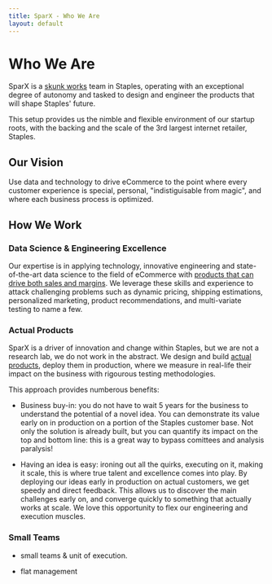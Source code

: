 ```yaml
---
title: SparX - Who We Are
layout: default
---
```

# Who We Are

SparX is a [skunk works](https://en.wikipedia.org/wiki/Skunk_Works)
team in Staples, operating with an exceptional degree of autonomy and
tasked to design and engineer the products that will shape Staples'
future.

This setup provides us the nimble and flexible environment of our
startup roots, with the backing and the scale of the 3rd largest
internet retailer, Staples.

## Our Vision

Use data and technology to drive eCommerce to the point where every
customer experience is special, personal, "indistiguisable from
magic", and where each business process is optimized.

## How We Work

### Data Science & Engineering Excellence

Our expertise is in applying technology, innovative engineering and
state-of-the-art data science to the field of eCommerce with
[products that can drive both sales and margins](/what-we-do). We
leverage these skills and experience to attack challenging problems
such as dynamic pricing, shipping estimations, personalized marketing,
product recommendations, and multi-variate testing to name a few.

### Actual Products

SparX is a driver of innovation and change within Staples, but we are
not a research lab, we do not work in the abstract. We design and
build [actual products](/what-we-do), deploy them in production, where
we measure in real-life their impact on the business with rigourous
testing methodologies.

This approach provides numberous benefits:

- Business buy-in: you do not have to wait 5 years for the business to
  understand the potential of a novel idea. You can demonstrate its
  value early on in production on a portion of the Staples customer
  base. Not only the solution is already built, but you can quantify
  its impact on the top and bottom line: this is a great way to bypass
  comittees and analysis paralysis!

- Having an idea is easy: ironing out all the quirks, executing on it,
  making it scale, this is where true talent and excellence comes into
  play. By deploying our ideas early in production on actual
  customers, we get speedy and direct feedback. This allows us to
  discover the main challenges early on, and converge quickly to
  something that actually works at scale. We love this opportunity to
  flex our engineering and execution muscles.

### Small Teams

+ small teams & unit of execution.
- flat management
